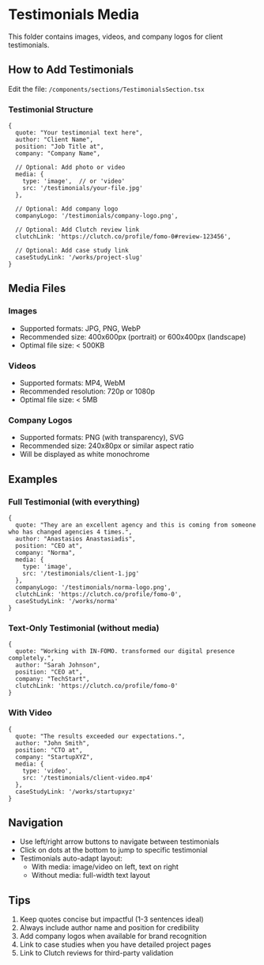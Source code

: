 # Testimonials Media

This folder contains images, videos, and company logos for client testimonials.

## How to Add Testimonials

Edit the file: `/components/sections/TestimonialsSection.tsx`

### Testimonial Structure

```tsx
{
  quote: "Your testimonial text here",
  author: "Client Name",
  position: "Job Title at",
  company: "Company Name",
  
  // Optional: Add photo or video
  media: {
    type: 'image',  // or 'video'
    src: '/testimonials/your-file.jpg'
  },
  
  // Optional: Add company logo
  companyLogo: '/testimonials/company-logo.png',
  
  // Optional: Add Clutch review link
  clutchLink: 'https://clutch.co/profile/fomo-0#review-123456',
  
  // Optional: Add case study link
  caseStudyLink: '/works/project-slug'
}
```

## Media Files

### Images
- Supported formats: JPG, PNG, WebP
- Recommended size: 400x600px (portrait) or 600x400px (landscape)
- Optimal file size: < 500KB

### Videos
- Supported formats: MP4, WebM
- Recommended resolution: 720p or 1080p
- Optimal file size: < 5MB

### Company Logos
- Supported formats: PNG (with transparency), SVG
- Recommended size: 240x80px or similar aspect ratio
- Will be displayed as white monochrome

## Examples

### Full Testimonial (with everything)
```tsx
{
  quote: "They are an excellent agency and this is coming from someone who has changed agencies 4 times.",
  author: "Anastasios Anastasiadis",
  position: "CEO at",
  company: "Norma",
  media: {
    type: 'image',
    src: '/testimonials/client-1.jpg'
  },
  companyLogo: '/testimonials/norma-logo.png',
  clutchLink: 'https://clutch.co/profile/fomo-0',
  caseStudyLink: '/works/norma'
}
```

### Text-Only Testimonial (without media)
```tsx
{
  quote: "Working with IN-FOMO. transformed our digital presence completely.",
  author: "Sarah Johnson",
  position: "CEO at",
  company: "TechStart",
  clutchLink: 'https://clutch.co/profile/fomo-0'
}
```

### With Video
```tsx
{
  quote: "The results exceeded our expectations.",
  author: "John Smith",
  position: "CTO at",
  company: "StartupXYZ",
  media: {
    type: 'video',
    src: '/testimonials/client-video.mp4'
  },
  caseStudyLink: '/works/startupxyz'
}
```

## Navigation

- Use left/right arrow buttons to navigate between testimonials
- Click on dots at the bottom to jump to specific testimonial
- Testimonials auto-adapt layout:
  - With media: image/video on left, text on right
  - Without media: full-width text layout

## Tips

1. Keep quotes concise but impactful (1-3 sentences ideal)
2. Always include author name and position for credibility
3. Add company logos when available for brand recognition
4. Link to case studies when you have detailed project pages
5. Link to Clutch reviews for third-party validation
